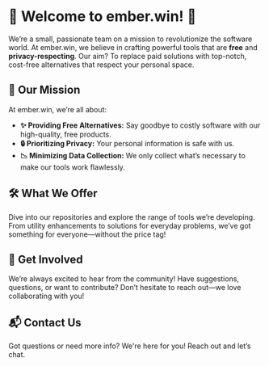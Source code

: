 # 🌟 Welcome to ember.win! 🌟

We’re a small, passionate team on a mission to revolutionize the software world. At ember.win, we believe in crafting powerful tools that are **free** and **privacy-respecting**. Our aim? To replace paid solutions with top-notch, cost-free alternatives that respect your personal space.

## 🚀 Our Mission

At ember.win, we’re all about:
- **✨ Providing Free Alternatives:** Say goodbye to costly software with our high-quality, free products.
- **🔒 Prioritizing Privacy:** Your personal information is safe with us.
- **📉 Minimizing Data Collection:** We only collect what’s necessary to make our tools work flawlessly.

## 🛠️ What We Offer

Dive into our repositories and explore the range of tools we’re developing. From utility enhancements to solutions for everyday problems, we’ve got something for everyone—without the price tag!

## 🤝 Get Involved

We’re always excited to hear from the community! Have suggestions, questions, or want to contribute? Don’t hesitate to reach out—we love collaborating with you!

## 📬 Contact Us

Got questions or need more info? We're here for you! Reach out and let’s chat.
